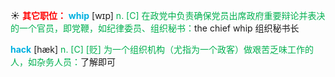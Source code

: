 ☀ <font color="red">**其它职位：**</font>
<font color="sky blue">**whip**</font> [wɪp]
<font color="#00b050">n. [C] 在政党中负责确保党员出席政府重要辩论并表决的一个官员，即党鞭，如纪律委员、组织秘书：</font>the chief whip 组织秘书长
           
<font color="sky blue">**hack**</font> [hæk]
<font color="#00b050">n. [C] [贬] 为一个组织机构（尤指为一个政客）做艰苦乏味工作的人，如杂务人员：</font>了解即可

